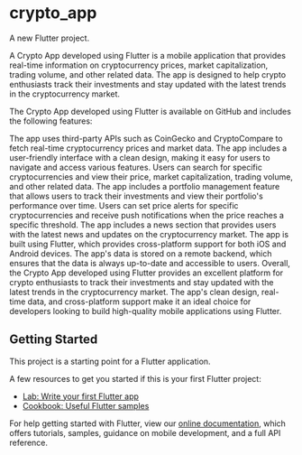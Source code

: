 # crypto_app

A new Flutter project.


A Crypto App developed using Flutter is a mobile application that provides real-time information on cryptocurrency prices, market capitalization, trading volume, and other related data. The app is designed to help crypto enthusiasts track their investments and stay updated with the latest trends in the cryptocurrency market.

The Crypto App developed using Flutter is available on GitHub and includes the following features:

The app uses third-party APIs such as CoinGecko and CryptoCompare to fetch real-time cryptocurrency prices and market data.
The app includes a user-friendly interface with a clean design, making it easy for users to navigate and access various features.
Users can search for specific cryptocurrencies and view their price, market capitalization, trading volume, and other related data.
The app includes a portfolio management feature that allows users to track their investments and view their portfolio's performance over time.
Users can set price alerts for specific cryptocurrencies and receive push notifications when the price reaches a specific threshold.
The app includes a news section that provides users with the latest news and updates on the cryptocurrency market.
The app is built using Flutter, which provides cross-platform support for both iOS and Android devices.
The app's data is stored on a remote backend, which ensures that the data is always up-to-date and accessible to users.
Overall, the Crypto App developed using Flutter provides an excellent platform for crypto enthusiasts to track their investments and stay updated with the latest trends in the cryptocurrency market. The app's clean design, real-time data, and cross-platform support make it an ideal choice for developers looking to build high-quality mobile applications using Flutter.






## Getting Started

This project is a starting point for a Flutter application.

A few resources to get you started if this is your first Flutter project:

- [Lab: Write your first Flutter app](https://flutter.dev/docs/get-started/codelab)
- [Cookbook: Useful Flutter samples](https://flutter.dev/docs/cookbook)

For help getting started with Flutter, view our
[online documentation](https://flutter.dev/docs), which offers tutorials,
samples, guidance on mobile development, and a full API reference.
